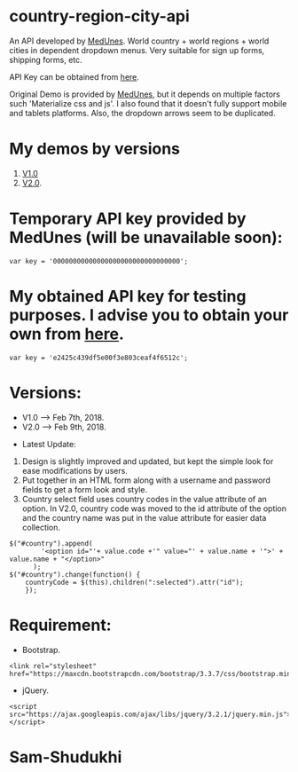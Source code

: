 # country-region-city-api

An API developed by [MedUnes](https://medunes.net). 
World country + world regions + world cities in dependent dropdown menus.
Very suitable for sign up forms, shipping forms, etc. 

API Key can be obtained from [here](https://battuta.medunes.net).

Original Demo is provided by [MedUnes](https://codepen.io/medunes/pen/GWoojz), but it depends on multiple factors such 'Materialize css and js'. I also found that it doesn't fully support mobile and tablets platforms. Also, the dropdown arrows seem to be duplicated. 

# My demos by versions
1. [V1.0](https://codepen.io/sam-shudukhi/full/EQNMvy)
2. [V2.0](https://codepen.io/sam-shudukhi/full/oEZeJP).

# Temporary API key provided by MedUnes (will be unavailable soon): 
```
var key = '00000000000000000000000000000000';
```

# My obtained API key for testing purposes. I advise you to obtain your own from [here](https://battuta.medunes.net).
```
var key = 'e2425c439df5e00f3e803ceaf4f6512c';
```
# Versions:
* V1.0 --> Feb 7th, 2018.
* V2.0 --> Feb 9th, 2018.

- Latest Update:
1. Design is slightly improved and updated, but kept the simple look for ease modifications by users.
2. Put together in an HTML form along with a username and password fields to get a form look and style.
3. Country select field uses country codes in the value attribute of an option. In V2.0, country code was moved to the id attribute of the option and the country name was put in the value attribute for easier data collection.

```
$("#country").append(
        '<option id="'+ value.code +'" value="' + value.name + '">' + value.name + "</option>"
      );
$("#country").change(function() {
    countryCode = $(this).children(":selected").attr("id");
    });
```

# Requirement:
- Bootstrap.
```
<link rel="stylesheet" href="https://maxcdn.bootstrapcdn.com/bootstrap/3.3.7/css/bootstrap.min.css">

```
- jQuery.
```
<script src="https://ajax.googleapis.com/ajax/libs/jquery/3.2.1/jquery.min.js"></script>
```
# Sam-Shudukhi 
